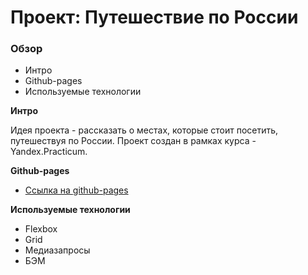 # Проект: Путешествие по России

### Обзор
* Интро
* Github-pages
* Используемые технологии

**Интро**

Идея проекта - рассказать о местах, которые стоит посетить, путешествуя по России. Проект создан в рамках курса - Yandex.Practicum. 

**Github-pages**

* [Ссылка на github-pages](https://steanull.github.io/russian-travel/)

**Используемые технологии**
* Flexbox
* Grid
* Медиазапросы
* БЭМ
